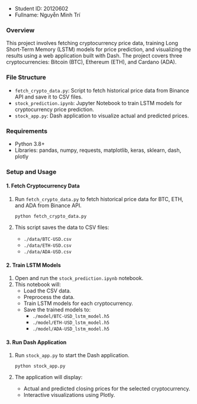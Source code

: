 - Student ID: 20120602
- Fullname: Nguyễn Minh Trí

### Overview

This project involves fetching cryptocurrency price data, training Long Short-Term Memory (LSTM) models for price prediction, and visualizing the results using a web application built with Dash. The project covers three cryptocurrencies: Bitcoin (BTC), Ethereum (ETH), and Cardano (ADA).

### File Structure

-   `fetch_crypto_data.py`: Script to fetch historical price data from Binance API and save it to CSV files.
-   `stock_prediction.ipynb`: Jupyter Notebook to train LSTM models for cryptocurrency price prediction.
-   `stock_app.py`: Dash application to visualize actual and predicted prices.

### Requirements

-   Python 3.8+
-   Libraries: pandas, numpy, requests, matplotlib, keras, sklearn, dash, plotly

### Setup and Usage

#### 1\. Fetch Cryptocurrency Data

1.  Run `fetch_crypto_data.py` to fetch historical price data for BTC, ETH, and ADA from Binance API.

    `python fetch_crypto_data.py`

2.  This script saves the data to CSV files:

    -   `./data/BTC-USD.csv`
    -   `./data/ETH-USD.csv`
    -   `./data/ADA-USD.csv`

#### 2\. Train LSTM Models

1.  Open and run the `stock_prediction.ipynb` notebook.
2.  This notebook will:
    -   Load the CSV data.
    -   Preprocess the data.
    -   Train LSTM models for each cryptocurrency.
    -   Save the trained models to:
        -   `./model/BTC-USD_lstm_model.h5`
        -   `./model/ETH-USD_lstm_model.h5`
        -   `./model/ADA-USD_lstm_model.h5`

#### 3\. Run Dash Application

1.  Run `stock_app.py` to start the Dash application.

    `python stock_app.py`

2.  The application will display:

    -   Actual and predicted closing prices for the selected cryptocurrency.
    -   Interactive visualizations using Plotly.
